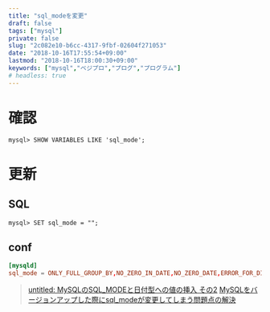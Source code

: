 ```yaml
---
title: "sql_modeを変更"
draft: false
tags: ["mysql"]
private: false
slug: "2c082e10-b6cc-4317-9fbf-02604f271053"
date: "2018-10-16T17:55:54+09:00"
lastmod: "2018-10-16T18:00:30+09:00"
keywords: ["mysql","ベジプロ","プログ","プログラム"]
# headless: true
---
```


# 確認
`mysql> SHOW VARIABLES LIKE 'sql_mode';`

# 更新
## SQL
`mysql> SET sql_mode = "";`

## conf
```:/etc/my.cnf
[mysqld]
sql_mode = ONLY_FULL_GROUP_BY,NO_ZERO_IN_DATE,NO_ZERO_DATE,ERROR_FOR_DIVISION_BY_ZERO,NO_AUTO_CREATE_USER,NO_ENGINE_SUBSTITUTION
```

> [untitled: MySQLのSQL_MODEと日付型への値の挿入 その2](http://dupont-kedama.blogspot.com/2010/07/mysqlsqlmode-2.html)
> [MySQLをバージョンアップした際にsql_modeが変更してしまう問題点の解決](https://qiita.com/miki_sin/items/c5277a0fd5ddd4677dd8)
